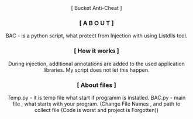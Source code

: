 <div style="text-align:center;”> 
<h1 style="text-align: center;">[ Bucket Anti-Cheat ]</h1>
<h3 style="text-align: center;">[ A B O U T ]</h3>
BAC - is a python script, what protect from Injection with using Listdlls tool.
<h3 style="text-align: center;">[ How it works ]</h3>
During injection, additional annotations are added to the used application libraries. 
My script does not let this happen.
<h3 style="text-align: center;">[ About files ]</h3>
Temp.py - it is temp file what start if programm is installed.
BAC.py - main file , what starts with your program.
(Change File Names , and path to collect file (Code is worst and project is Forgotten))
</div>
